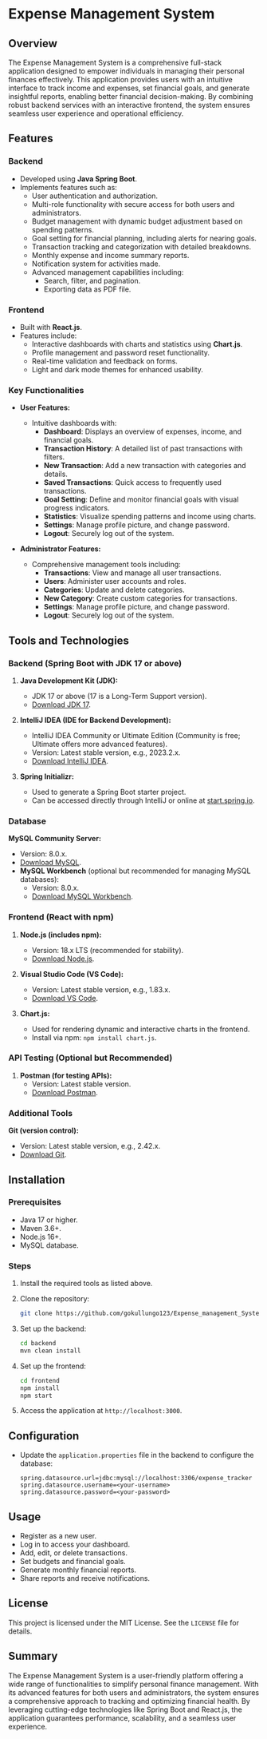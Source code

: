 # Expense Management System

## Overview
The Expense Management System is a comprehensive full-stack application designed to empower individuals in managing their personal finances effectively. This application provides users with an intuitive interface to track income and expenses, set financial goals, and generate insightful reports, enabling better financial decision-making. By combining robust backend services with an interactive frontend, the system ensures seamless user experience and operational efficiency.

## Features
### Backend
- Developed using **Java Spring Boot**.
- Implements features such as:
  - User authentication and authorization.
  - Multi-role functionality with secure access for both users and administrators.
  - Budget management with dynamic budget adjustment based on spending patterns.
  - Goal setting for financial planning, including alerts for nearing goals.
  - Transaction tracking and categorization with detailed breakdowns.
  - Monthly expense and income summary reports.
  - Notification system for activities made.
  - Advanced management capabilities including:
    - Search, filter, and pagination.
    - Exporting data as PDF file.

### Frontend
- Built with **React.js**.
- Features include:
  - Interactive dashboards with charts and statistics using **Chart.js**.
  - Profile management and password reset functionality.
  - Real-time validation and feedback on forms.
  - Light and dark mode themes for enhanced usability.

### Key Functionalities
- **User Features:**
  - Intuitive dashboards with:
    - **Dashboard**: Displays an overview of expenses, income, and financial goals.
    - **Transaction History**: A detailed list of past transactions with filters.
    - **New Transaction**: Add a new transaction with categories and details.
    - **Saved Transactions**: Quick access to frequently used transactions.
    - **Goal Setting**: Define and monitor financial goals with visual progress indicators.
    - **Statistics**: Visualize spending patterns and income using charts.
    - **Settings**: Manage profile picture, and change password.
    - **Logout**: Securely log out of the system.

- **Administrator Features:**
  - Comprehensive management tools including:
    - **Transactions**: View and manage all user transactions.
    - **Users**: Administer user accounts and roles.
    - **Categories**: Update and delete categories.
    - **New Category**: Create custom categories for transactions.
    - **Settings**: Manage profile picture, and change password.
    - **Logout**: Securely log out of the system.

## Tools and Technologies
### Backend (Spring Boot with JDK 17 or above)
1. **Java Development Kit (JDK):**
   - JDK 17 or above (17 is a Long-Term Support version).
   - [Download JDK 17](https://www.oracle.com/java/technologies/javase-jdk17-downloads.html).

2. **IntelliJ IDEA (IDE for Backend Development):**
   - IntelliJ IDEA Community or Ultimate Edition (Community is free; Ultimate offers more advanced features).
   - Version: Latest stable version, e.g., 2023.2.x.
   - [Download IntelliJ IDEA](https://www.jetbrains.com/idea/download/).

3. **Spring Initializr:**
   - Used to generate a Spring Boot starter project.
   - Can be accessed directly through IntelliJ or online at [start.spring.io](https://start.spring.io/).

### Database

**MySQL Community Server:**
   - Version: 8.0.x.
   - [Download MySQL](https://dev.mysql.com/downloads/mysql/).
   - **MySQL Workbench** (optional but recommended for managing MySQL databases):
     - Version: 8.0.x.
     - [Download MySQL Workbench](https://dev.mysql.com/downloads/workbench/).

### Frontend (React with npm)
1. **Node.js (includes npm):**
   - Version: 18.x LTS (recommended for stability).
   - [Download Node.js](https://nodejs.org/en/download/).

2. **Visual Studio Code (VS Code):**
   - Version: Latest stable version, e.g., 1.83.x.
   - [Download VS Code](https://code.visualstudio.com/Download).

3. **Chart.js:**
   - Used for rendering dynamic and interactive charts in the frontend.
   - Install via npm: `npm install chart.js`.

### API Testing (Optional but Recommended)
1. **Postman (for testing APIs):**
   - Version: Latest stable version.
   - [Download Postman](https://www.postman.com/downloads/).

### Additional Tools
**Git (version control):**
   - Version: Latest stable version, e.g., 2.42.x.
   - [Download Git](https://git-scm.com/downloads).

## Installation
### Prerequisites
- Java 17 or higher.
- Maven 3.6+.
- Node.js 16+.
- MySQL database.

### Steps
1. Install the required tools as listed above.
2. Clone the repository:
   ```bash
   git clone https://github.com/gokullungo123/Expense_management_System.git
   ```

3. Set up the backend:
   ```bash
   cd backend
   mvn clean install
   ```

4. Set up the frontend:
   ```bash
   cd frontend
   npm install
   npm start
   ```

5. Access the application at `http://localhost:3000`.

## Configuration
- Update the `application.properties` file in the backend to configure the database:
  ```properties
  spring.datasource.url=jdbc:mysql://localhost:3306/expense_tracker
  spring.datasource.username=<your-username>
  spring.datasource.password=<your-password>
  ```

## Usage
- Register as a new user.
- Log in to access your dashboard.
- Add, edit, or delete transactions.
- Set budgets and financial goals.
- Generate monthly financial reports.
- Share reports and receive notifications.

## License
This project is licensed under the MIT License. See the `LICENSE` file for details.

## Summary
The Expense Management System is a user-friendly platform offering a wide range of functionalities to simplify personal finance management. With its advanced features for both users and administrators, the system ensures a comprehensive approach to tracking and optimizing financial health. By leveraging cutting-edge technologies like Spring Boot and React.js, the application guarantees performance, scalability, and a seamless user experience.
